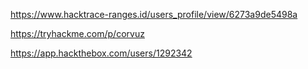<script src="https://tryhackme.com/badge/1574885"></script>

https://www.hacktrace-ranges.id/users_profile/view/6273a9de5498a

https://tryhackme.com/p/corvuz

https://app.hackthebox.com/users/1292342

